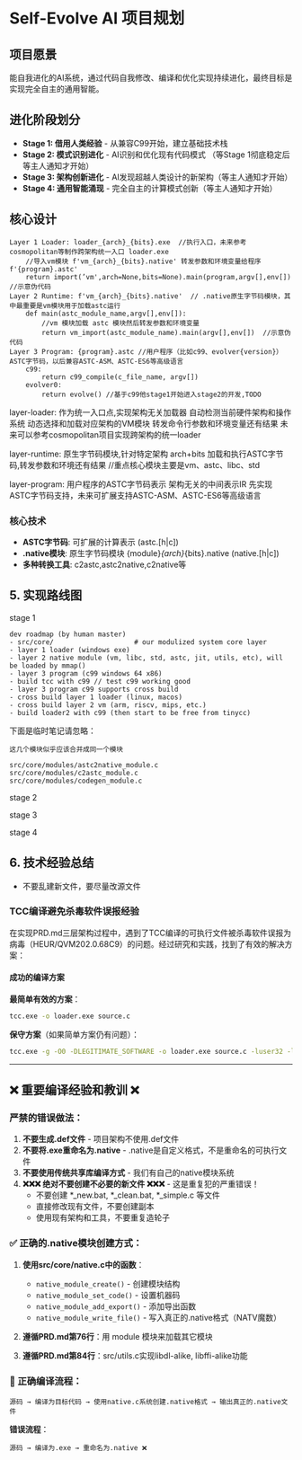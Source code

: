 # Self-Evolve AI 项目规划

## 项目愿景

能自我进化的AI系统，通过代码自我修改、编译和优化实现持续进化，最终目标是实现完全自主的通用智能。

## 进化阶段划分
- **Stage 1: 借用人类经验** - 从兼容C99开始，建立基础技术栈
- **Stage 2: 模式识别进化** - AI识别和优化现有代码模式 （等Stage 1彻底稳定后等主人通知才开始）
- **Stage 3: 架构创新进化** - AI发现超越人类设计的新架构（等主人通知才开始）
- **Stage 4: 通用智能涌现** - 完全自主的计算模式创新（等主人通知才开始）

## 核心设计

```
Layer 1 Loader: loader_{arch}_{bits}.exe  //执行入口，未来参考cosmopolitan等制作跨架构统一入口 loader.exe
    //导入vm模块 f'vm_{arch}_{bits}.native' 转发参数和环境变量给程序f'{program}.astc'
    return import(’vm',arch=None,bits=None).main(program,argv[],env[]) //示意伪代码
Layer 2 Runtime: f'vm_{arch}_{bits}.native'  // .native原生字节码模块，其中最重要是vm模块用于加载astc运行
    def main(astc_module_name,argv[],env[]):  
        //vm 模块加载 astc 模块然后转发参数和环境变量
        return vm_import(astc_module_name).main(argv[],env[])  //示意伪代码
Layer 3 Program: {program}.astc //用户程序（比如c99、evolver{version}）ASTC字节码，以后兼容ASTC-ASM、ASTC-ES6等高级语言
    c99:
        return c99_compile(c_file_name, argv[])
    evolver0:
        return evolve() //基于c99他stage1开始进入stage2的开发,TODO
```

layer-loader:
作为统一入口点,实现架构无关加载器
自动检测当前硬件架构和操作系统
动态选择和加载对应架构的VM模块
转发命令行参数和环境变量还有结果
未来可以参考cosmopolitan项目实现跨架构的统一loader

layer-runtime:
原生字节码模块,针对特定架构 arch+bits
加载和执行ASTC字节码,转发参数和环境还有结果
//重点核心模块主要是vm、astc、libc、std

layer-program:
用户程序的ASTC字节码表示
架构无关的中间表示IR
先实现ASTC字节码支持，未来可扩展支持ASTC-ASM、ASTC-ES6等高级语言

### 核心技术
- **ASTC字节码**: 可扩展的计算表示 (astc.[h|c])
- **.native模块**: 原生字节码模块 {module}_{arch}_{bits}.native (native.[h|c])
- **多种转换工具**: c2astc,astc2native,c2native等

## 5. 实现路线图
stage 1
```
dev roadmap (by human master)
- src/core/                    # our modulized system core layer
- layer 1 loader (windows exe)
- layer 2 native module (vm, libc, std, astc, jit, utils, etc), will be loaded by mmap() 
- layer 3 program (c99 windows 64 x86)
- build tcc with c99 // test c99 working good
- layer 3 program c99 supports cross build
- cross build layer 1 loader (linux, macos)
- cross build layer 2 vm (arm, riscv, mips, etc.)
- build loader2 with c99 (then start to be free from tinycc)
```

下面是临时笔记请忽略：
```
这几个模块似乎应该合并成同一个模块

src/core/modules/astc2native_module.c
src/core/modules/c2astc_module.c
src/core/modules/codegen_module.c

```

stage 2

stage 3

stage 4

## 6. 技术经验总结

- 不要乱建新文件，要尽量改源文件

### TCC编译避免杀毒软件误报经验

在实现PRD.md三层架构过程中，遇到了TCC编译的可执行文件被杀毒软件误报为病毒（HEUR/QVM202.0.68C9）的问题。经过研究和实践，找到了有效的解决方案：

#### 成功的编译方案

**最简单有效的方案**：
```bash
tcc.exe -o loader.exe source.c
```

**保守方案**（如果简单方案仍有问题）：
```bash
tcc.exe -g -O0 -DLEGITIMATE_SOFTWARE -o loader.exe source.c -luser32 -lkernel32 -ladvapi32
```

---

## ❌ 重要编译经验和教训 ❌

### 严禁的错误做法：
1. **不要生成.def文件** - 项目架构不使用.def文件
2. **不要将.exe重命名为.native** - .native是自定义格式，不是重命名的可执行文件
3. **不要使用传统共享库编译方式** - 我们有自己的native模块系统
4. **❌❌❌ 绝对不要创建不必要的新文件 ❌❌❌** - 这是重复犯的严重错误！
   - 不要创建 *_new.bat, *_clean.bat, *_simple.c 等文件
   - 直接修改现有文件，不要创建副本
   - 使用现有架构和工具，不要重复造轮子

### ✅ 正确的.native模块创建方式：
1. **使用src/core/native.c中的函数**：
   - `native_module_create()` - 创建模块结构
   - `native_module_set_code()` - 设置机器码
   - `native_module_add_export()` - 添加导出函数
   - `native_module_write_file()` - 写入真正的.native格式（NATV魔数）

2. **遵循PRD.md第76行**：用 module 模块来加载其它模块
3. **遵循PRD.md第84行**：src/utils.c实现libdl-alike, libffi-alike功能

### 🎯 正确编译流程：
```
源码 → 编译为目标代码 → 使用native.c系统创建.native格式 → 输出真正的.native文件
```

**错误流程**：
```
源码 → 编译为.exe → 重命名为.native ❌
```
